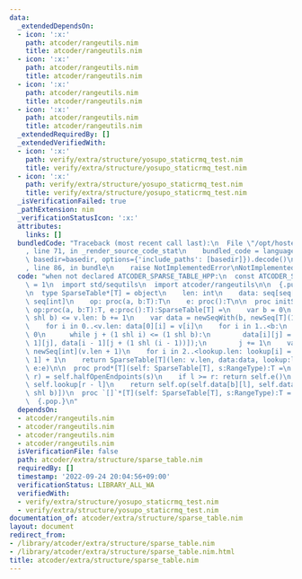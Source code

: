 ```yaml
---
data:
  _extendedDependsOn:
  - icon: ':x:'
    path: atcoder/rangeutils.nim
    title: atcoder/rangeutils.nim
  - icon: ':x:'
    path: atcoder/rangeutils.nim
    title: atcoder/rangeutils.nim
  - icon: ':x:'
    path: atcoder/rangeutils.nim
    title: atcoder/rangeutils.nim
  - icon: ':x:'
    path: atcoder/rangeutils.nim
    title: atcoder/rangeutils.nim
  _extendedRequiredBy: []
  _extendedVerifiedWith:
  - icon: ':x:'
    path: verify/extra/structure/yosupo_staticrmq_test.nim
    title: verify/extra/structure/yosupo_staticrmq_test.nim
  - icon: ':x:'
    path: verify/extra/structure/yosupo_staticrmq_test.nim
    title: verify/extra/structure/yosupo_staticrmq_test.nim
  _isVerificationFailed: true
  _pathExtension: nim
  _verificationStatusIcon: ':x:'
  attributes:
    links: []
  bundledCode: "Traceback (most recent call last):\n  File \"/opt/hostedtoolcache/Python/3.10.6/x64/lib/python3.10/site-packages/onlinejudge_verify/documentation/build.py\"\
    , line 71, in _render_source_code_stat\n    bundled_code = language.bundle(stat.path,\
    \ basedir=basedir, options={'include_paths': [basedir]}).decode()\n  File \"/opt/hostedtoolcache/Python/3.10.6/x64/lib/python3.10/site-packages/onlinejudge_verify/languages/nim.py\"\
    , line 86, in bundle\n    raise NotImplementedError\nNotImplementedError\n"
  code: "when not declared ATCODER_SPARSE_TABLE_HPP:\n  const ATCODER_SPARSE_TABLE_HPP*\
    \ = 1\n  import std/sequtils\n  import atcoder/rangeutils\n\n  {.push inline.}\n\
    \n  type SparseTable*[T] = object\n    len: int\n    data: seq[seq[T]]\n    lookup:\
    \ seq[int]\n    op: proc(a, b:T):T\n    e: proc():T\n\n  proc initSparseTable*[T](v:seq[T],\
    \ op:proc(a, b:T):T, e:proc():T):SparseTable[T] =\n    var b = 0\n    while (1\
    \ shl b) <= v.len: b += 1\n    var data = newSeqWith(b, newSeq[T](1 shl b))\n\
    \    for i in 0..<v.len: data[0][i] = v[i]\n    for i in 1..<b:\n      var j =\
    \ 0\n      while j + (1 shl i) <= (1 shl b):\n        data[i][j] = op(data[i -\
    \ 1][j], data[i - 1][j + (1 shl (i - 1))]);\n        j += 1\n    var lookup =\
    \ newSeq[int](v.len + 1)\n    for i in 2..<lookup.len: lookup[i] = lookup[i shr\
    \ 1] + 1\n    return SparseTable[T](len: v.len, data:data, lookup:lookup, op:op,\
    \ e:e)\n\n  proc prod*[T](self: SparseTable[T], s:RangeType):T =\n    let (l,\
    \ r) = self.halfOpenEndpoints(s)\n    if l >= r: return self.e()\n    let b =\
    \ self.lookup[r - l]\n    return self.op(self.data[b][l], self.data[b][r - (1\
    \ shl b)])\n  proc `[]`*[T](self: SparseTable[T], s:RangeType):T = self.prod(s)\n\
    \  {.pop.}\n"
  dependsOn:
  - atcoder/rangeutils.nim
  - atcoder/rangeutils.nim
  - atcoder/rangeutils.nim
  - atcoder/rangeutils.nim
  isVerificationFile: false
  path: atcoder/extra/structure/sparse_table.nim
  requiredBy: []
  timestamp: '2022-09-24 20:04:56+09:00'
  verificationStatus: LIBRARY_ALL_WA
  verifiedWith:
  - verify/extra/structure/yosupo_staticrmq_test.nim
  - verify/extra/structure/yosupo_staticrmq_test.nim
documentation_of: atcoder/extra/structure/sparse_table.nim
layout: document
redirect_from:
- /library/atcoder/extra/structure/sparse_table.nim
- /library/atcoder/extra/structure/sparse_table.nim.html
title: atcoder/extra/structure/sparse_table.nim
---
```

